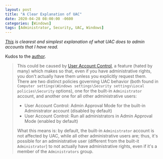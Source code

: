 ```yaml
---
layout: post
title: "A Clear Explanation of UAC"
date: 2020-04-28 08:00:00 -0600
categories: [Windows]
tags: [Administrator, Security, UAC, Windows]
---
```


*[This](https://serverfault.com/a/749271) is clearest and simplest explanation of what UAC does to admin accounts that I have read.*

Kudos to the [author](https://serverfault.com/users/6352/massimo).

> This could be caused by [User Account Control](https://en.wikipedia.org/wiki/User_Account_Control), a feature (hated by many) which makes so that, even if you have administrative rights, you don't actually have them unless you explicitly request them. There are two distinct policies governing UAC behavior (both found in `Computer settings\Windows settings\Security settings\Local policies\Security` options), one for the built-in `Administrator` account, and another one for all other administrative users:
>
> * User Account Control: Admin Approval Mode for the built-in Administrator account (disabled by default)
> * User Account Control: Run all administrators in Admin Approval Mode (enabled by default)
>
> What this means is: by default, the built-in `Administrator` account is not affected by UAC, while all other administrative users are; thus, it's possible for an administrative user (different from the built-it `Administrator`) to not actually have administrative rights, even if it's a member of the `Administrators` group.
